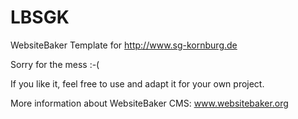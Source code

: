 # LBSGK
WebsiteBaker Template for http://www.sg-kornburg.de 

Sorry for the mess :-(

If you like it, feel free to use and adapt it for your own project. 

More information about WebsiteBaker CMS: www.websitebaker.org
